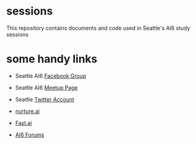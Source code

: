 # sessions
This repository contains documents and code used in Seattle's AI6 study sessions

# some handy links
- Seattle AI6 [Facebook Group](https://www.facebook.com/groups/seattle.ai.saturdays/)
- Seattle AI6 [Meetup Page](https://www.meetup.com/Seattle-AI-Saturdays/)
- Seattle [Twitter Account](https://twitter.com/seattle_ai)

- [nurture.ai](https://nurture.ai)
- [Fast.ai](fast.ai)
- [AI6 Forums](https://ai6forums.nurture.ai)
